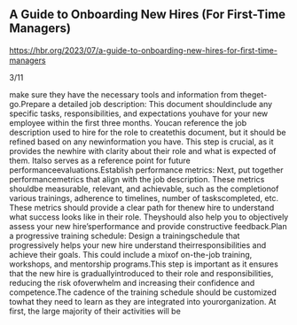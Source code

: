 ## A Guide to Onboarding New Hires (For First-Time Managers)

https://hbr.org/2023/07/a-guide-to-onboarding-new-hires-for-ﬁrst-time-managers

3/11

make sure they have the necessary tools and information from theget-go.Prepare a detailed job description: This document shouldinclude any specific tasks, responsibilities, and expectations youhave for your new employee within the first three months. Youcan reference the job description used to hire for the role to createthis document, but it should be refined based on any newinformation you have. This step is crucial, as it provides the newhire with clarity about their role and what is expected of them. Italso serves as a reference point for future performanceevaluations.Establish performance metrics: Next, put together performancemetrics that align with the job description. These metrics shouldbe measurable, relevant, and achievable, such as the completionof various trainings, adherence to timelines, number of taskscompleted, etc. These metrics should provide a clear path for thenew hire to understand what success looks like in their role. Theyshould also help you to objectively assess your new hire’sperformance and provide constructive feedback.Plan a progressive training schedule: Design a trainingschedule that progressively helps your new hire understand theirresponsibilities and achieve their goals. This could include a mixof on-the-job training, workshops, and mentorship programs.This step is important as it ensures that the new hire is graduallyintroduced to their role and responsibilities, reducing the risk ofoverwhelm and increasing their confidence and competence.The cadence of the training schedule should be customized towhat they need to learn as they are integrated into yourorganization. At first, the large majority of their activities will be